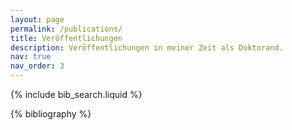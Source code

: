 ```yaml
---
layout: page
permalink: /publications/
title: Veröffentlichungen
description: Veröffentlichungen in meiner Zeit als Doktorand.
nav: true
nav_order: 3
---
```


<!-- _pages/publications.md -->

<!-- Bibsearch Feature -->

{% include bib_search.liquid %}

<div class="publications">

{% bibliography %}

</div>
